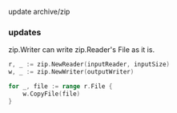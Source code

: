 update archive/zip

### updates

zip.Writer can write zip.Reader's File as it is.

```go
r, _ := zip.NewReader(inputReader, inputSize)
w, _ := zip.NewWriter(outputWriter)

for _, file := range r.File {
    w.CopyFile(file)
}
```
